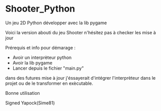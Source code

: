 # Shooter_Python
Un jeu 2D Python développer avec la lib pygame 

Voici la version abouti du jeu Shooter n'hésitez pas à checker les mise à jour 

Prérequis et info pour démarage :

- Avoir un interprèteur python
- Avoir la lib pygame 
- Lancer depuis le fichier "main.py"


dans des futures mise à jour j'éssayerait d'intégrer l'interprèteur dans le projet ou de le transformer en exècutable.


Bonne utilisation 



Signed Yapock(Sime81)
